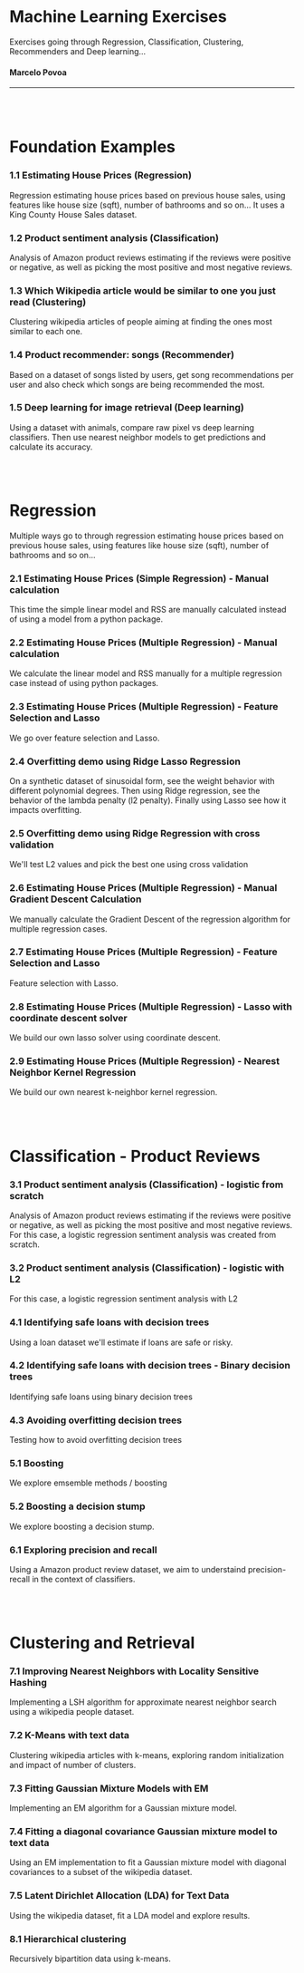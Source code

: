 # Machine Learning Exercises
Exercises going through Regression, Classification, Clustering, Recommenders and Deep learning...
#### Marcelo Povoa

<hr>
<br/><br/>

# Foundation Examples

### 1.1 Estimating House Prices (Regression)
Regression estimating house prices based on previous house sales, using features like house size (sqft), number of bathrooms and so on...
It uses a King County House Sales dataset. 

### 1.2 Product sentiment analysis (Classification)
Analysis of Amazon product reviews estimating if the reviews were positive or negative, as well as picking the most positive and most negative reviews.

### 1.3 Which Wikipedia article would be similar to one you just read (Clustering)
Clustering wikipedia articles of people aiming at finding the ones most similar to each one.

### 1.4 Product recommender: songs (Recommender)
Based on a dataset of songs listed by users, get song recommendations per user and also check which songs are being recommended the most.

### 1.5 Deep learning for image retrieval (Deep learning)
Using a dataset with animals, compare raw pixel vs deep learning classifiers. Then use nearest neighbor models to get predictions and calculate its accuracy.


<br/><br/>

# Regression
Multiple ways go to through regression estimating house prices based on previous house sales, using features like house size (sqft), number of bathrooms and so on...

### 2.1 Estimating House Prices (Simple Regression) - Manual calculation
This time the simple linear model and RSS are manually calculated instead of using a model from a python package.


### 2.2 Estimating House Prices (Multiple Regression) - Manual calculation
We calculate the linear model and RSS manually for a multiple regression case instead of using python packages.


### 2.3 Estimating House Prices (Multiple Regression) - Feature Selection and Lasso
We go over feature selection and Lasso.

### 2.4 Overfitting demo using Ridge Lasso Regression
On a synthetic dataset of sinusoidal form, see the weight behavior with different polynomial degrees. Then using Ridge regression, see the behavior of the lambda penalty (l2 penalty). Finally using Lasso see how it impacts overfitting.

### 2.5 Overfitting demo using Ridge Regression with cross validation
We'll test L2 values and pick the best one using cross validation

### 2.6 Estimating House Prices (Multiple Regression) - Manual Gradient Descent Calculation
We manually calculate the Gradient Descent of the regression algorithm for multiple regression cases.

### 2.7 Estimating House Prices (Multiple Regression) - Feature Selection and Lasso
Feature selection with Lasso.

### 2.8 Estimating House Prices (Multiple Regression) - Lasso with coordinate descent solver
We build our own lasso solver using coordinate descent.

### 2.9 Estimating House Prices (Multiple Regression) - Nearest Neighbor Kernel Regression
We build our own nearest k-neighbor kernel regression.


<br/><br/>

# Classification - Product Reviews


### 3.1 Product sentiment analysis (Classification) - logistic from scratch
Analysis of Amazon product reviews estimating if the reviews were positive or negative, as well as picking the most positive and most negative reviews.
For this case, a logistic regression sentiment analysis was created from scratch.

### 3.2 Product sentiment analysis (Classification) - logistic with L2
For this case, a logistic regression sentiment analysis with L2



### 4.1 Identifying safe loans with decision trees
Using a loan dataset we'll estimate if loans are safe or risky.

### 4.2 Identifying safe loans with decision trees - Binary decision trees
Identifying safe loans using binary decision trees

### 4.3 Avoiding overfitting decision trees
Testing how to avoid overfitting decision trees



### 5.1 Boosting 
We explore emsemble methods / boosting

### 5.2 Boosting a decision stump
We explore boosting a decision stump.

### 6.1 Exploring precision and recall
Using a Amazon product review dataset, we aim to understaind precision-recall in the context of classifiers.


<br/><br/>

# Clustering and Retrieval

### 7.1 Improving Nearest Neighbors with Locality Sensitive Hashing
Implementing a LSH algorithm for approximate nearest neighbor search using a wikipedia people dataset.

### 7.2 K-Means with text data
Clustering wikipedia articles with k-means, exploring random initialization and impact of number of clusters.

### 7.3 Fitting Gaussian Mixture Models with EM
Implementing an EM algorithm for a Gaussian mixture model.

### 7.4 Fitting a diagonal covariance Gaussian mixture model to text data
Using an EM implementation to fit a Gaussian mixture model with diagonal covariances to a subset of the wikipedia dataset.

### 7.5 Latent Dirichlet Allocation (LDA) for Text Data
Using the wikipedia dataset, fit a LDA model and explore results.

### 8.1 Hierarchical clustering
Recursively bipartition data using k-means.
